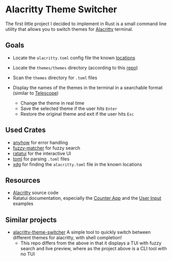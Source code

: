 # Alacritty Theme Switcher

The first little project I decided to implement in Rust is a small command line utility that allows you to switch themes for [Alacritty](https://alacritty.org/) terminal.

## Goals

- Locate the `alacritty.toml` config file the known [locations](https://alacritty.org/config-alacritty.html#location)
- Locate the `themes/themes` directory (according to this [repo](https://github.com/alacritty/alacritty-theme))
- Scan the `themes` directory for `.toml` files
- Display the names of the themes in the terminal in a searchable format (similar to [Telescope](https://github.com/nvim-telescope/telescope.nvim))

  - Change the theme in real time
  - Save the selected theme if the user hits `Enter`
  - Restore the original theme and exit if the user hits `Esc`

## Used Crates

- [anyhow](https://docs.rs/anyhow/latest/anyhow/) for error handling
- [fuzzy-matcher](https://docs.rs/fuzzy-matcher/latest/fuzzy_matcher/) for fuzzy search
- [ratatui](https://docs.rs/ratatui/latest/ratatui/) for the interactive UI
- [toml](https://docs.rs/toml/latest/toml/) for parsing `.toml` files
- [xdg](https://docs.rs/xdg/latest/xdg/) for finding the `alacritty.toml` file in the known locations

## Resources

- [Alacritty](https://github.com/alacritty/alacritty) source code
- Ratatui documentation, especially the [Counter App](https://ratatui.rs/tutorials/counter-app/basic-app/) and the [User Input](https://ratatui.rs/examples/apps/user_input/) examples

## Similar projects

- [alacritty-theme-switcher](https://github.com/spacebird-dev/alacritty-theme-switcher) A simple tool to quickly switch between different themes for alacritty, with shell completion!
  - This repo differs from the above in that it displays a TUI with fuzzy search and live preview, where as the project above is a CLI tool with no TUI
